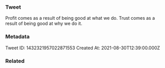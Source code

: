 ### Tweet
Profit comes as a result of being good at what we do. Trust comes as a result of being good at why we do it.

### Metadata
Tweet ID: 1432321957022871553
Created At: 2021-08-30T12:39:00.000Z

### Related

